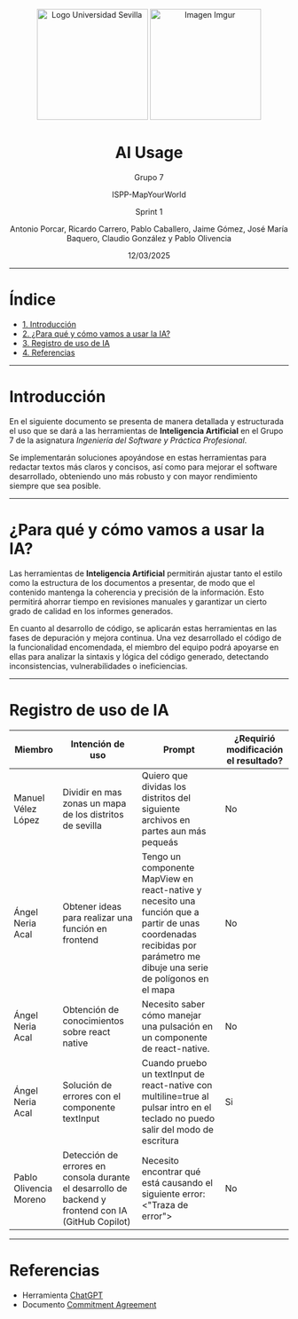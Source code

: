 <p align="center">
  <img src="https://www.ucm.es/al-acmes/file/logo-universidad-sevilla/?ver" alt="Logo Universidad Sevilla" width="200" height="200">
  <img src="https://i.imgur.com/vlzkG4H.png" alt="Imagen Imgur" width="auto" height="200">
</p>

<h1 align="center">AI Usage</h1>

<p align="center">
    Grupo 7
</p>
<p align="center">
    ISPP-MapYourWorld
</p>
<p align="center">
    Sprint 1
</p>
<p align="center">
    Antonio Porcar, Ricardo Carrero, Pablo Caballero, Jaime Gómez, José María Baquero, Claudio González y Pablo Olivencia
</p>
<p align="center">
    12/03/2025
</p>


---

# Índice

- [1. Introducción](#introducción)
- [2. ¿Para qué y cómo vamos a usar la IA?](#para-qu%C3%A9-y-c%C3%B3mo-vamos-a-usar-la-ia)
- [3. Registro de uso de IA](#registro-de-uso-de-ia)
- [4. Referencias](#referencias)

---

# Introducción

En el siguiente documento se presenta de manera detallada y estructurada el uso que se dará a las herramientas de **Inteligencia Artificial** en el Grupo 7 de la asignatura *Ingeniería del Software y Práctica Profesional*.

Se implementarán soluciones apoyándose en estas herramientas para redactar textos más claros y concisos, así como para mejorar el software desarrollado, obteniendo uno más robusto y con mayor rendimiento siempre que sea posible.

---

# ¿Para qué y cómo vamos a usar la IA?

Las herramientas de **Inteligencia Artificial** permitirán ajustar tanto el estilo como la estructura de los documentos a presentar, de modo que el contenido mantenga la coherencia y precisión de la información. Esto permitirá ahorrar tiempo en revisiones manuales y garantizar un cierto grado de calidad en los informes generados.

En cuanto al desarrollo de código, se aplicarán estas herramientas en las fases de depuración y mejora continua. Una vez desarrollado el código de la funcionalidad encomendada, el miembro del equipo podrá apoyarse en ellas para analizar la sintaxis y lógica del código generado, detectando inconsistencias, vulnerabilidades o ineficiencias.

---

# Registro de uso de IA


| Miembro | Intención de uso | Prompt              | ¿Requirió modificación el resultado?              |
|---------|-----------|--------------------------|--------------------|
|   Manuel Vélez López | Dividir en mas zonas un mapa de los distritos de sevilla                      |   Quiero que dividas los distritos del siguiente archivos en partes aun más pequeás      |  No           |
|  Ángel Neria Acal  |            Obtener ideas para realizar una función en frontend         |      Tengo un componente MapView en react-native y necesito una función que a partir de unas coordenadas recibidas por parámetro me dibuje una serie de polígonos en el mapa     |         No    |
|  Ángel Neria Acal     |            Obtención de conocimientos sobre react native         |      Necesito saber cómo manejar una pulsación en un componente de react-native.|       No      |
|  Ángel Neria Acal     |          Solución de errores con el componente textInput           |        Cuando pruebo un textInput de react-native con multiline=true al pulsar intro en el teclado no puedo salir del modo de escritura   |      Si       |
| Pablo Olivencia Moreno    | Detección de errores en consola durante el desarrollo de backend y frontend con IA (GitHub Copilot) | Necesito encontrar qué está causando el siguiente error: <"Traza de error">                                                   | No                                     |

---

# Referencias


- Herramienta [ChatGPT](https://chatgpt.com/)
- Documento [Commitment Agreement](https://uses0.sharepoint.com/:w:/s/Grupo7ISPP/EUFGat98vcJCnMvGZ59XVxMBkPwpRwgfIKd-jkLpSDAshg?e=qFeslr)
